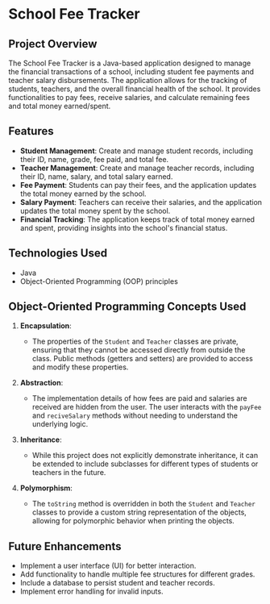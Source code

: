 # School Fee Tracker

## Project Overview

The School Fee Tracker is a Java-based application designed to manage the financial transactions of a school, including student fee payments and teacher salary disbursements. The application allows for the tracking of students, teachers, and the overall financial health of the school. It provides functionalities to pay fees, receive salaries, and calculate remaining fees and total money earned/spent.

## Features

- **Student Management**: Create and manage student records, including their ID, name, grade, fee paid, and total fee.
- **Teacher Management**: Create and manage teacher records, including their ID, name, salary, and total salary earned.
- **Fee Payment**: Students can pay their fees, and the application updates the total money earned by the school.
- **Salary Payment**: Teachers can receive their salaries, and the application updates the total money spent by the school.
- **Financial Tracking**: The application keeps track of total money earned and spent, providing insights into the school's financial status.

## Technologies Used

- Java
- Object-Oriented Programming (OOP) principles

## Object-Oriented Programming Concepts Used

1. **Encapsulation**: 
   - The properties of the `Student` and `Teacher` classes are private, ensuring that they cannot be accessed directly from outside the class. Public methods (getters and setters) are provided to access and modify these properties.

2. **Abstraction**: 
   - The implementation details of how fees are paid and salaries are received are hidden from the user. The user interacts with the `payFee` and `reciveSalary` methods without needing to understand the underlying logic.

3. **Inheritance**: 
   - While this project does not explicitly demonstrate inheritance, it can be extended to include subclasses for different types of students or teachers in the future.

4. **Polymorphism**: 
   - The `toString` method is overridden in both the `Student` and `Teacher` classes to provide a custom string representation of the objects, allowing for polymorphic behavior when printing the objects.

## Future Enhancements

- Implement a user interface (UI) for better interaction.
- Add functionality to handle multiple fee structures for different grades.
- Include a database to persist student and teacher records.
- Implement error handling for invalid inputs.

